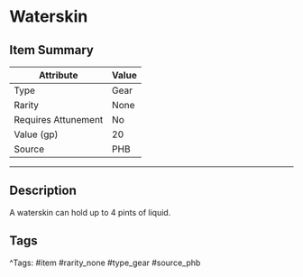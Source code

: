 # Waterskin

## Item Summary

| Attribute            | Value                        |
|----------------------|------------------------------|
| Type                 | Gear |
| Rarity               | None             |
| Requires Attunement  | No                |
| Value (gp)           | 20    |
| Source               | PHB |

---

## Description

A waterskin can hold up to 4 pints of liquid.

## Tags

^Tags: #item #rarity_none #type_gear #source_phb